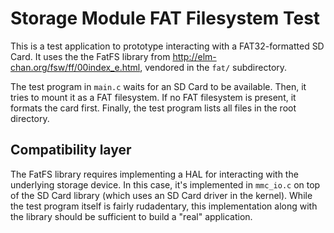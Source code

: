 Storage Module FAT Filesystem Test
=========================

This is a test application to prototype interacting with a FAT32-formatted SD
Card. It uses the the FatFS library from
<http://elm-chan.org/fsw/ff/00index_e.html>, vendored in the `fat/`
subdirectory.

The test program in `main.c` waits for an SD Card to be available. Then, it
tries to mount it as a FAT filesystem. If no FAT filesystem is present, it
formats the card first. Finally, the test program lists all files in the root
directory.

## Compatibility layer

The FatFS library requires implementing a HAL for interacting with the
underlying storage device. In this case, it's implemented in `mmc_io.c` on top
of the SD Card library (which uses an SD Card driver in the kernel). While the
test program itself is fairly rudadentary, this implementation along with the
library should be sufficient to build a "real" application.
